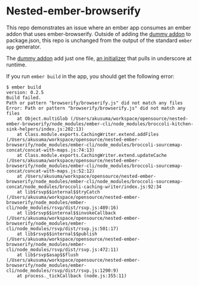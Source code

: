 # Nested-ember-browserify

This repo demonstrates an issue where an ember app consumes an ember addon that uses ember-browserify. Outside of adding the [dummy addon](https://github.com/asakusuma/uses-ember-browserify) to package.json, this repo is unchanged from the output of the standard `ember app` generator.

The [dummy addon](https://github.com/asakusuma/uses-ember-browserify) add just one file, [an initializer](https://github.com/asakusuma/uses-ember-browserify/blob/master/app/initializers/ember-browserify-test.js) that pulls in underscore at runtime.

If you run `ember build` in the app, you should get the following error:

```
$ ember build
version: 0.2.5
Build failed.
Path or pattern "browserify/browserify.js" did not match any files
Error: Path or pattern "browserify/browserify.js" did not match any files
    at Object.multiGlob (/Users/akusuma/workspace/opensource/nested-ember-browserify/node_modules/ember-cli/node_modules/broccoli-kitchen-sink-helpers/index.js:202:13)
    at Class.module.exports.CachingWriter.extend.addFiles (/Users/akusuma/workspace/opensource/nested-ember-browserify/node_modules/ember-cli/node_modules/broccoli-sourcemap-concat/concat-with-maps.js:74:13)
    at Class.module.exports.CachingWriter.extend.updateCache (/Users/akusuma/workspace/opensource/nested-ember-browserify/node_modules/ember-cli/node_modules/broccoli-sourcemap-concat/concat-with-maps.js:52:12)
    at /Users/akusuma/workspace/opensource/nested-ember-browserify/node_modules/ember-cli/node_modules/broccoli-sourcemap-concat/node_modules/broccoli-caching-writer/index.js:92:34
    at lib$rsvp$$internal$$tryCatch (/Users/akusuma/workspace/opensource/nested-ember-browserify/node_modules/ember-cli/node_modules/rsvp/dist/rsvp.js:489:16)
    at lib$rsvp$$internal$$invokeCallback (/Users/akusuma/workspace/opensource/nested-ember-browserify/node_modules/ember-cli/node_modules/rsvp/dist/rsvp.js:501:17)
    at lib$rsvp$$internal$$publish (/Users/akusuma/workspace/opensource/nested-ember-browserify/node_modules/ember-cli/node_modules/rsvp/dist/rsvp.js:472:11)
    at lib$rsvp$asap$$flush (/Users/akusuma/workspace/opensource/nested-ember-browserify/node_modules/ember-cli/node_modules/rsvp/dist/rsvp.js:1290:9)
    at process._tickCallback (node.js:355:11)
```